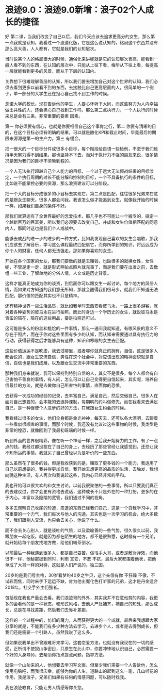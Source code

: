 # 浪迹9.0：浪迹9.0新增：浪子02个人成长的捷径

好 第二课，当我们改变了自己以后，我们今天应该去追求更高分的女生，那么第一点我就是认知，我看过一个遗道化版，它是这么说认知的，格局这个东西并没有那么高大善，人人都有，它就是我们的认知层次。

当时说某个人的格局很大的时候，通俗化来讲呢就是它的认知层次表高，能看到一般人看不到的东西，在认知的层次中，只能从上往下看，梅华从下往上看，每提高一层就能看到更多的风景，而从于下层的认知内。

关靠想下很难理解善层的认知，所以我们要去增加自己对这个世界的认知，我们必须去看到更多以前看不到的东西，去接触比自己更高层面的人，很简单的一个例子，单一部分的大学生还在担心自己找不到工作的时候。

念诺大学的校长，现在告诉他的学生，人要心怀听下大同，而这些努力为人内幸福做出共性的人，还会担心自己找到工作吗，那么第二点执行力，一个人执行的时候来总是会有三条，非常重要的要素 因素。

第一 你必须要有信心，也就是你要相信自己这个事肯定行，第二 你要有清晰的目的，在这个目标必须有明确的结果，可以就是酿化KPI和截止时间，毕竟最后的期限来源源是第一的生产力，第三 有缓会。

把一很大的一个目标分件成很多小目标，每个階段给自语一些检例，不至于我们维持半天努力得不到结果，那也坚持不下去，而对于执行力不强的朋友来说，很多情况是因为我们的目标不清晰到程的。

一个人无法执行超越自己个人能力的目标，一个过于远大无法恒战结果的目标涉定，一个执行周期的过长不能分解和控制的目标，一个不具备执行的条件的目标，比如说不能掌控必要的资源，那么浪资建议可以分阶段。

把一个大的目标分成很多的小目标去实现它，第二点是匹配，往往很多兄弟来在意的是跟女生聊天，很多人都会问我，我该怎么做才能追到女生，就像我开始的时候一样，如果我们自身的条件不好。

那我们就算运有了全世界最好的念爱技术，那几乎也不可能让一个搬专的，搞定一个越新百万的百富美，所以我们必须要去改变自己，并成和女生价值相匹配的同意内人，那同时这也是我们个人成战中。

能够去成战的进一步的进步的一种方式，比如我发现自己喜欢的女生会唱歌，那我们应该去了解音乐，学习这么课程最终匹配扇它，而你所学到的知识，将远远成为你个人的财富，任何人都无法强走，那如果你喜欢的女生。

开始在各个国家的女友，那我们要做的就是去赚钱，也缺很多的就换女性，女性呢，不管是走一走，就是形式啊拍点照片就完事了，而是我们要在出发之前，去做组一些工业，了解单地的分俗人情，人文或是历史背景。

这样才能真正地成为你的谈资，到后面你可以跟女生一起讨论，每个地方的风俗人情，而如果对方知道的我们意无所知，那就会醒得我们很马步，就我们不知道无法匹配，那价值的匹配其实也不只是精神。

还有精神世界一些生活品质，就比如我单时去西安看彼马永，一路上很多游客，就对着各种姿势的彼马永在进行拍照，而此时身边一个学历史的女生，就说彼马永是青蛮的陪在，陪在的这些用品，要是拍照还可以。

这可能是多么的粉丝和尴尬的一件事情，那么一送间我就知道，有哪风景的意义不存在于照片，而在于你对这些里面有多少的认知，而认知来需要通过具有执行力的行动，获得获得之后才能够具有这种，知识和寒眼的女生去匹配。

这些价值运运不是吹虚，我去过哪里，或者哪你就真正的拥有，自信，这是很多人都会说的，跟女生交流自信，男性在这个社会中，对应该出现的精神面貌就是自信，自信也是我们成展，以及跟女生交流中非常重要的东西。

那种我们身来就说，我可以保持到特别自信的人，其实不是很多，每个人都会有自己害怕不善良的事情，有人问，怎么可以让自己变得更自信起来，其实呢，培养自信最佳的方法，就是去做你自己所害怕的事情，直面你的恐惧。

去获得一次成功的经验的记录，去丰富自己，满足自己，然后交傲自己，很多人在面对自己想要的，会本能的去选择课制，每期明的约叫做修先，而在我看来去满足自己，是一种促使个人进步的好的方法，在我跟女生约会的时候。

我看经过很多的女生，他们全身都是金光神神，每天去，还可以各大酒吧，去聊着一些看似很顺库的事情，而那个时候，我还没有允议过这些事物的时候，我类型是非常的惶恐，就像回到了我最初班端的时候一样。

听到外面的世界很精彩，像在听一个神话一样，之后我开始努力的工作，有了一点点的钱，我经过都没投在了自己的身上，去经历了那些曾经让我感觉到，还恐让我不知所运的事情，我就买了自己曾经以为是听价的一些东西。

那么虽然花了很多的钱，但是我收获到的是，赚取了更多钱的一个能力，我运用了自己以前想要的，我并得更加自信，我开始去想更高的品质的生活，去触发，我想向晚这种生活，有人再次和我说起这些，我内心已经非常的平和。

我也开始可以很大欢的和女生讨论，以前我很聚怕的一些事情，所以只要我们真正的去建议过，你才会更有资格去说话，这种成长不只是外在的一种打扮，更多的在于内心，丰富以及隐階的宽管，我们通过不同的视角。

多多去观察自己收尾的珍遭，周遭的东西已经我们自己，这是一个自我学习中，非常重要的一个力气，我们每次与他人的沟通，其实也是一次学习的机会，绝大多数了，我们跟别人交流，也只会去关心，他说了什么。

而不会去关心别人，就是谈吐的气质，以及盈喻善的一些气势，很久很久以前，我跟朋友一起吃饭，就是因为都在陌生的地方，都不是很熟悉，这时候有一个兄弟，就开始给每个朋友找地方做，给他们端茶倒水。

以前最后一种我遇到很多人，都是自己耍苦，做甩手大哥，或者是敷衍弹效，而他很不一样，他秘密据到同时，利雨 宣安，不悲 不抗，最后大家都围着他状，把他单成了大哥一样的对待，这就是人们产说的，独三国。

20岁的是我们号主格，30岁看梦的40岁之牛贝，这个亲信有你 不狂躁 不傲，不试彩而焦，同时来手下运运不缺，肯为他出魔化色打听家的兄弟，这才是丹金适合2018年，社交手外主们强者。

包括现在我也产量会去看，我们浪迹哥的外外，其实我并不在意他剪的内容，我更多的会看他的是一种状态，和形式风格，去他人产处補齐，補自己的短处，那么成长，总是在寻找差距，然后我们去弥补差距。

这样的一个过程中的，仿妇的魔力，从而获得更大的一个成就，最后来我想跟大家分享的就是，不能我们有多少种方法去学习，去进步个人，或者是去得到成长，但我们还是需要一个引路人，虽然我说了这么多。

但如果说我单出不曾跟难哥来学习，这套恋爱方法，也就没有我现在的一切的感受，正所谓不使奴山争密目，只原生在此山中，你要冲锋地认识自己，必然需要一个好的人身导师，去帮助你指点提点问题，指导方法。

就像一个山匆来的人，他想要去学习写文案，但至少我们需要一个人告诉他，怎么使用电脑吧，而我很庆幸，能够为你的人生，道路山的起到这么一笔，几山听花的作用，我是浪子，兄弟们如果有任何的情感问题，可以随时找我。

我在浪迹教育，只能让男人情感等你关您。